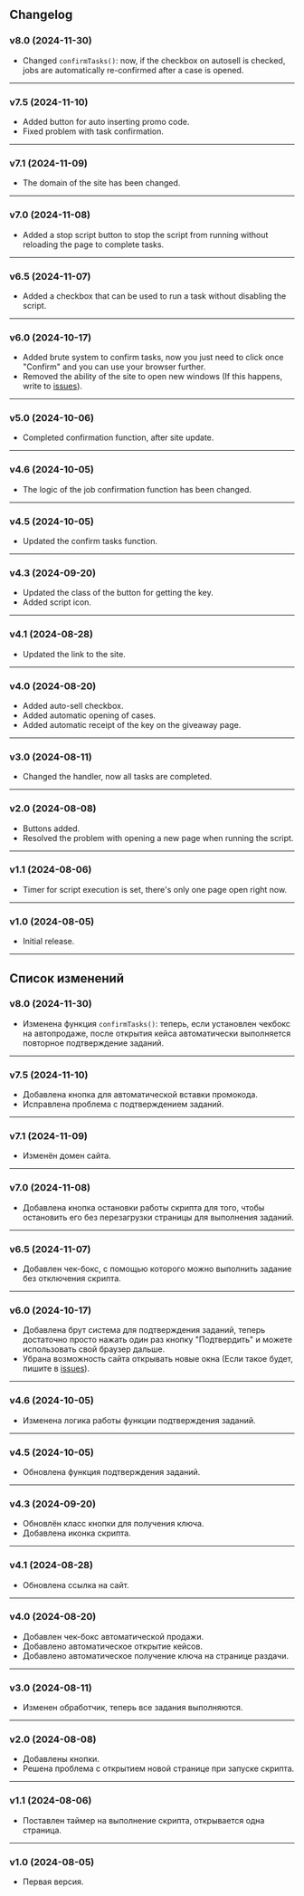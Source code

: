 ## Changelog
### v8.0 (2024-11-30)
* Changed `confirmTasks()`: now, if the checkbox on autosell is checked, jobs are automatically re-confirmed after a case is opened.
***
### v7.5 (2024-11-10)
* Added button for auto inserting promo code.
* Fixed problem with task confirmation.
***
### v7.1 (2024-11-09)
* The domain of the site has been changed.
***
### v7.0 (2024-11-08)
* Added a stop script button to stop the script from running without reloading the page to complete tasks.
***
### v6.5 (2024-11-07)
* Added a checkbox that can be used to run a task without disabling the script.
***
### v6.0 (2024-10-17)
* Added brute system to confirm tasks, now you just need to click once "Confirm" and you can use your browser further.
* Removed the ability of the site to open new windows (If this happens, write to [issues](https://github.com/MAX1MDEV/FreeruCompanion/issues)).
***
### v5.0 (2024-10-06)
* Completed confirmation function, after site update.
***
### v4.6 (2024-10-05)
* The logic of the job confirmation function has been changed.
***
### v4.5 (2024-10-05)
* Updated the confirm tasks function.
***
### v4.3 (2024-09-20)
* Updated the class of the button for getting the key.
* Added script icon.
***
### v4.1 (2024-08-28)
* Updated the link to the site.
***
### v4.0 (2024-08-20)
* Added auto-sell checkbox.
* Added automatic opening of cases.
* Added automatic receipt of the key on the giveaway page.
***
### v3.0 (2024-08-11)
* Changed the handler, now all tasks are completed.
***
### v2.0 (2024-08-08)
* Buttons added.
* Resolved the problem with opening a new page when running the script.
***
### v1.1 (2024-08-06)
* Timer for script execution is set, there's only one page open right now.
***
### v1.0 (2024-08-05)
* Initial release.

***

## Список изменений
### v8.0 (2024-11-30)
* Изменена функция `confirmTasks()`: теперь, если установлен чекбокс на автопродаже, после открытия кейса автоматически выполняется повторное подтверждение заданий.
***
### v7.5 (2024-11-10)
* Добавлена кнопка для автоматической вставки промокода.
* Исправлена проблема с подтверждением заданий.
***
### v7.1 (2024-11-09)
* Изменён домен сайта.
***
### v7.0 (2024-11-08)
* Добавлена кнопка остановки работы скрипта для того, чтобы остановить его без перезагрузки страницы для выполнения заданий.
***
### v6.5 (2024-11-07)
* Добавлен чек-бокс, с помощью которого можно выполнить задание без отключения скрипта.
***
### v6.0 (2024-10-17)
* Добавлена брут система для подтверждения заданий, теперь достаточно просто нажать один раз кнопку "Подтвердить" и можете использовать свой браузер дальше.
* Убрана возможность сайта открывать новые окна (Если такое будет, пишите в [issues](https://github.com/MAX1MDEV/FreeruCompanion/issues)).
***
### v4.6 (2024-10-05)
* Изменена логика работы функции подтверждения заданий.
***
### v4.5 (2024-10-05)
* Обновлена функция подтверждения заданий.
***
### v4.3 (2024-09-20)
* Обновлён класс кнопки для получения ключа.
* Добавлена иконка скрипта.
***
### v4.1 (2024-08-28)
* Обновлена ссылка на сайт.
***
### v4.0 (2024-08-20)
* Добавлен чек-бокс автоматической продажи.
* Добавлено автоматическое открытие кейсов.
* Добавлено автоматическое получение ключа на странице раздачи.
***
### v3.0 (2024-08-11)
* Изменен обработчик, теперь все задания выполняются.
***
### v2.0 (2024-08-08)
* Добавлены кнопки.
* Решена проблема с открытием новой странице при запуске скрипта.
***
### v1.1 (2024-08-06)
* Поставлен таймер на выполнение скрипта, открывается одна страница.
***
### v1.0 (2024-08-05)
* Первая версия.
